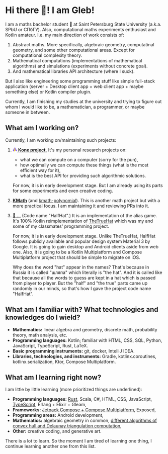 # Hi there 👋! I am Gleb!

I am a maths bachelor student 📐 at Saint Petersburg State University (a.k.a. SPbU or СПбГУ). Also, computational maths experiments enthusiast and Kotlin amateur. I.e. my main direction of work consists of:
1. Abstract maths. More specifically, algebraic geometry, computatinal geometry, and some other computational areas. Except for computational complexity theory.
1. Mathematical computations (implementations of mathematical algorithms) and simulations (experiments without concrete goal).
1. And mathematical libraries API architecture (where I suck).

But I also like engineering some programming stuff like simple full-stack application (server + Desktop client app + web client app + maybe something else) or Kotlin compiler plugin.

Currently, I am finishing my studies at the university and trying to figure out whom I would like to be, a mathematician, a programmer, or maybe someone in between.

## What am I working on?

Currently, I am working on/maintaining such projects:
1. **[<img style="height:1em;" src="https://github.com/lounres/Kone/blob/main/assets/sources/kone-mark-colored-vov.svg" /> Kone project.](https://github.com/lounres/Kone)** <!-- TODO: Replace with link to official site when it will be ready --> It's my personal research projects on:
    - what we can compute on a computer (sorry for the pun),
    - how optimally we can compute these things (what is the most efficient way for it),
    - what is the best API for providing such algorithmic solutions.

    For now, it is in early development stage. But I am already using its parts for some experiments and even creative coding.

1. **[KMath](https://github.com/SciProgCentre/kmath)** (and [kmath-polynomial](https://github.com/SciProgCentre/kmath-polynomial)). This is another math project but with a more practical focus. I am maintaining it and reviewing PRs into it.

1. [🎩 ...](https://github.com/lounres/HalfHat) (Code name "HalfHat".) It is an implementation of the alias game. It's 100% Kotlin reimplementation of [TheTrueHat](https://github.com/m20-sch57/thetruehat) which was my and some of my classmates' programming project.

    For now, it is in early development stage. Unlike TheTrueHat, HalfHat follows publicly available and popular design system Material 3 by Google. It is going to gain desktop and Android clients aside from web one. Also, it is going to be a Kotlin Multiplatform and Compose Multiplatform project that should be simple to migrate on iOS.

    Why does the word "hat" appear in the names? That's because in Russia it is called "шляпа" which literally is "the hat". And it is called like that because all the words to guess are kept in a hat which is passed from player to player. But the "half" and "the true" parts came up randomly in our minds, so that's how I gave the project code name "HalfHat".

## What am I familiar with? What technologies and knowledges do I wield?

- **Mathematics:** linear algebra and geometry, discrete math, probability theory, math analysis, etc.
- **Programming languages:** Kotlin; familiar with HTML, CSS, SQL, Python, JavaScript, TypeScript, Rust, LaTeX.
- **Basic programming instruments:** git, docker, IntelliJ IDEA.
- **Libraries, technologies, and instruments:** Gradle, kotlinx.coroutines, kotlinx.serialization, Ktor, Compose Multiplatform.

## What am I learning right now?

I am little by little learning (more prioritized things are underlined):
- **Programming languages:** <ins>Rust</ins>, Scala, C#, HTML, CSS, JavaScript, <ins>TypeScript</ins>, Erlang + Elixir + Gleam,
- **Frameworks:** <ins>Jetpack Compose + Compose Multiplatform</ins>, Exposed,
- **Programming areas:** Android development,
- **Mathematics:** algebraic geometry in common, <ins>different algorithms of convex hull and Delaunay triangulation computation</ins>,
- **Other:** creative coding, and generative art.

There is a lot to learn. So the moment I am tired of learning one thing, I continue learning another one from this list.
